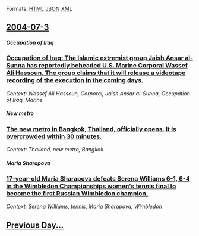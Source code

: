 
Formats: [HTML](2004/07/3/index.html)  [JSON](2004/07/3/index.json)  [XML](2004/07/3/index.xml)  

## [2004-07-3](/news/2004/07/3/index.md)

##### Occupation of Iraq
### [ Occupation of Iraq: The Islamic extremist group Jaish Ansar al-Sunna has reportedly beheaded U.S. Marine Corporal Wassef Ali Hassoun. The group claims that it will release a videotape recording of the execution in the coming days. ](/news/2004/07/3/occupation-of-iraq-the-islamic-extremist-group-jaish-ansar-al-sunna-has-reportedly-beheaded-u-s-marine-corporal-wassef-ali-hassoun-the-g.md)
_Context: Wassef Ali Hassoun, Corporal, Jaish Ansar al-Sunna, Occupation of Iraq, Marine_

##### New metro
### [ The new metro in Bangkok, Thailand, officially opens. It is overcrowded within 30 minutes. ](/news/2004/07/3/the-new-metro-in-bangkok-thailand-officially-opens-it-is-overcrowded-within-30-minutes.md)
_Context: Thailand, new metro, Bangkok_

##### Maria Sharapova
### [ 17-year-old Maria Sharapova defeats Serena Williams 6-1, 6-4 in the Wimbledon Championships women's tennis final to become the first Russian Wimbledon champion. ](/news/2004/07/3/17-year-old-maria-sharapova-defeats-serena-williams-6a1-6a4-in-the-wimbledon-championships-women-s-tennis-final-to-become-the-first-ru.md)
_Context: Serena Williams, tennis, Maria Sharapova, Wimbledon_

## [Previous Day...](/news/2004/07/2/index.md)

